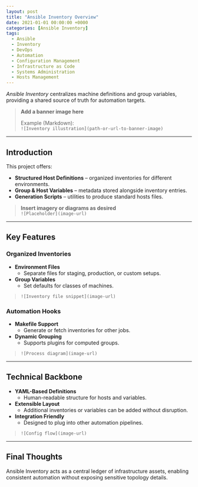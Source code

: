 ```yaml
---
layout: post
title: "Ansible Inventory Overview"
date: 2021-01-01 00:00:00 +0000
categories: [Ansible Inventory]
tags:
  - Ansible
  - Inventory
  - DevOps
  - Automation
  - Configuration Management
  - Infrastructure as Code
  - Systems Administration
  - Hosts Management
---
```


*Ansible Inventory* centralizes machine definitions and group variables, providing a shared source of truth for automation targets.

> **Add a banner image here**
>
> Example (Markdown):  
> `![Inventory illustration](path-or-url-to-banner-image)`

---

## Introduction
This project offers:
- **Structured Host Definitions** – organized inventories for different environments.
- **Group & Host Variables** – metadata stored alongside inventory entries.
- **Generation Scripts** – utilities to produce standard hosts files.

> **Insert imagery or diagrams as desired**  
> `![Placeholder](image-url)`

---

## Key Features

### Organized Inventories
- **Environment Files**  
  - Separate files for staging, production, or custom setups.
- **Group Variables**  
  - Set defaults for classes of machines.

> `![Inventory file snippet](image-url)`

### Automation Hooks
- **Makefile Support**  
  - Generate or fetch inventories for other jobs.
- **Dynamic Grouping**  
  - Supports plugins for computed groups.

> `![Process diagram](image-url)`

---

## Technical Backbone

- **YAML-Based Definitions**  
  - Human-readable structure for hosts and variables.
- **Extensible Layout**  
  - Additional inventories or variables can be added without disruption.
- **Integration Friendly**  
  - Designed to plug into other automation pipelines.

> `![Config flow](image-url)`

---

## Final Thoughts
Ansible Inventory acts as a central ledger of infrastructure assets, enabling consistent automation without exposing sensitive topology details.
